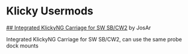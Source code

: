 # Klicky Usermods

[## Integrated KlickyNG Carriage for SW SB/CW2](./JosAr/) by JosAr

Integrated KlickyNG Carriage for SW SB/CW2, can use the same probe dock mounts
